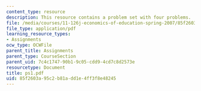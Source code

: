 ```yaml
---
content_type: resource
description: This resource contains a problem set with four problems.
file: /media/courses/11-126j-economics-of-education-spring-2007/85f2603a95c2b81add1e4ff3f8e48245_ps1.pdf
file_type: application/pdf
learning_resource_types:
- Assignments
ocw_type: OCWFile
parent_title: Assignments
parent_type: CourseSection
parent_uid: 7c4c1747-90b1-9c05-cdd9-4cd7c8d2573e
resourcetype: Document
title: ps1.pdf
uid: 85f2603a-95c2-b81a-dd1e-4ff3f8e48245
---
```

